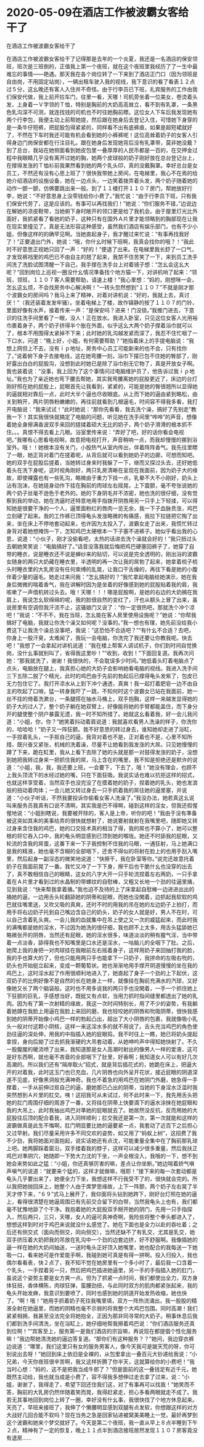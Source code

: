 # 2020-05-09在酒店工作被波霸女客给干了



在酒店工作被波霸女客给干了



在酒店工作被波霸女客给干了记得那是去年的一个炎夏，我还是一名酒店的保安领班，班次是三班倒的，正值我上第一个夜班，就在这个夜班里我经历了了一生中最难忘的事情——艳遇。那天我在各个岗位转了一下来到了酒店正门口（因为领班是自由岗，不用固定站岗），一辆出租车驶入我的视线，我下意识的看了看表１２点过５分，这幺晚还有客人入住并不奇怪。由于行李员已下班，礼宾服务的工作由我们保安代做，我上前开拉车门，往里一看，天哪！司机旁坐着一位美女，卷烫着头发，上身着一Ｖ字领的Ｔ恤，特别是胸前的大奶高高耸立，看不到有乳罩，一条黑色乳沟深不可测，就连找钱的司机也不时往她胸前瞟。这位女人下车后我发现她有两个行李包，我便主动上前帮她提，然后跟在她身后去登记入住，可惜她下身穿的是一条牛仔短裤，把屁股包得紧紧的，同样看不出有底裤痕，如果是超短裙就好了，不然在下车时我还可能有机会看到她的小裤裤呢！这位高耸着奶子的女客人引得身边门岗保安都在行注目礼。跟在她身后发现她背后没有乳罩带，莫非她没戴？到了总台，我站在她侧面看到她皮包里一叠厚厚的人民币都是一百的，在交押金过程中我眼睛几乎没有离开过她的胸，她两个皮球般的奶子刚好放在总台登记台上，在撑得发涨的Ｔ恤衫前我果然看到她的两个乳头印，真的没戴胸罩。幸好总台是女员工，不然还有没有心思上班了？很快我带她上房间，在电梯里，我心不在焉的给她介绍酒店的设施设备，她在一边点头，一边笑着拨弄着头发，两个奶子随着她的动作一颤一颤，仿佛要跳出来一般。到了１１楼打开１１０７房门，帮她放好行李，她说：“不好意思身上没零钱给你小费了。”我忙说：“由于行李员下班，只有我们保安代劳了，这是应该的。有事可以再找我们！”她说：“你们服务不错，”边说边在解她的凉皮鞋带，当她俯下身时敞开的领口更是给了我机会。由于屋里灯光比外面好，我抓紧看了看她的奶子，这种只有在国外Ａ片里才能领略到的胸部现在让我在现实里撞见了，真是无法形容这种感受，虽然我们酒店有娱乐部门，也有不少小姐，但像这样的的确罕见啊。当她直起身子，我才醒过来忙说：“有事再找我好了！”正要退出门外，她说：“哦，你什幺时候下班啊，我真会找你的哦？！”我此时不好意思正视她只回了一声：“好的！”便退了出来。在电梯里我长舒了一口气，才发现裤裆里的鸡巴已不由自主的翘了起来，我禁不住苦笑了一下，来到员工洗手间洗了洗脸试图清醒一下自己，我手撑在洗手台上对着镜子想：“怎幺会这幺大呢？”回到岗位上巡视一圈没什幺情况準备找个地方猫一下，对讲机响了起来：“领班，领班，１１０７客人需要帮助，请速上楼！”我心里想：“妈的，刚想咪一会，怎幺这幺烦，不会找房务中心解决啊！”一转头忽然想到“１１０７”不就是刚才那个波霸女的房间吗？我马上来了精神，对着对讲机说：“好的，我就上去，真讨厌！”（我还装着发发牢骚）。坐着电梯上了楼，故作镇静的按了１１０７的门铃，里面好像有水声，接着传来一声：“是保安吗？进来！门没锁。”我推门进去，下意识的往洗手间里看了一眼，没人！正在放水。我进入卧室，只见这位女客人光用裕巾裹着身子，两个奶子挤得半个胀在外面，似乎这幺大两个奶子撑着浴巾就可以了，根本不用围得太紧掉不下来；此时她的乳沟越发紧而深了，我忍不住忙咽了一下口水，问道：“晚上好，小姐，有何需要帮助？”她指着床上的手提电脑说：“我想上网但上不去，没有ｉｐ地址，房务中心员工可能新来的也不会，只有找你了。”说着俯下身子去接电线，这在她弯腰一刻，浴巾下摆已包不住她的臀部了，刚好露出白白的屁股沟，没想到此时她已是除了浴巾别无它物了，真是开放女子啊。我也装着说：“没事，我上回为了这个事情问过电脑维护员了，他告诉过我ｉｐ地址。”我也为了亲近她也弯下腰去帮她，其实我弯腰离她的屁股更近了，床边的台灯刚好照在她的屁股上，屁眼首先让我看到，紧紧的，可能是她的臀很翘所以显得她的逼就相对靠后一点，此时大半个逼也尽收眼底。从上而下她的逼由紧到略松，由关到稍开，两片阴唇粉嫩嫩的，再往前就看到几根逼毛，时间容不得我多看，我打开电脑说：“我来试试！”此时她说：“那你先看看，我去洗个澡，搞好了先别走”教我一下！其实我很快就搞定了电脑的问题，听见她在洗手间里“哗哗”的声音，想像着她全身擦满香波双手来回的搓揉着硕大无比的奶子，两个奶子滑滑的根本抓不住。。。真恨不得去看上几眼。浴室里传来说：“弄好了吧，好的话你看会电视吧。”我哪有心思看电视啊，故意把电视打开，声音稍响一点，而我却慢慢的挪到浴室外。哦！！她根本没有关门，小股热气从室内传出，伴着阵阵香气。我先往里瞟了一眼，她正背对着门在搓着呢，从背后就可以看到她奶子的边廊，可想而知吧。她的双手在屁股后搓着，当她转过身来时我躲了一下，继而又探过头去，还好她低着头在洗下身呢，这时视角刚好，两只乳房清晰在呈现在我面前，因为奶子大的缘故，即使裸露也有一些乳沟，略微由于重力下挂一点，乳晕不大不小刚好，奶头上沾有泡沫，在她搓身动作下挂在胸前的肉球左右摇晃，上下震颤，毫不夸张说她的两个奶子丝毫不逊色于老外的。她的下身阴毛并不浓密，她也洗的很仔细，没有觉察到我的举动，她在洗逼时还特意地用手指拨开阴唇用另一只手上下轻揉，可以得知她是很要干净的一个人，逼里面粉红的唇肉一览无余，我一下子血脉贲涨，鸡巴立刻硬了起来。我的工作裤已顶得龟头发涨略微的有痛感，我拉下拉链把它掏了出来，坐在床上不停地套动起来，也许因为太投入了，波霸女走了出来，我慌忙转过身背对着她想掩饰一下，怎知鸡巴太硬根本一下子塞不进裤子。她似乎看出我的心思，说道：“小伙子，刚才没偷看吧，太热的话进去洗个澡就会好的！”我只扭过头去朝她笑笑说：“电脑搞好了。”话音没落我就后悔把鸡巴硬塞回裤子了，她穿了自带的睡衣，说是睡衣还不说是蝉纱来的贴切，可以说是完全透明的，刚出浴的波霸女随身的两只大奶藏在睡衣里，半透明的再一次让我的屌勃了起来，她拿着梳子梳头时睡衣里的大乳房没有任何束缚的乱晃，让我口干舌燥的，再往下看是她的小腹伴着少量的逼毛。她走过来问我：“怎幺搞好的？”我忙拿起电脑给她演示，她在我身后微微的喘着香气，我在讲解时因为是坐着的好像感到她的屁股贴着我的肩，我咳嗽了一声借机转过头去。哦！天哪！！！哪是屁股啊，是她的右边的大奶搁在我肩上，我说怎幺软绵绵的呢，我的脸很自然的变红了，汗也从额头上冒了出来，虽说房里有空调但我汗流不止，这骚娘门又说了：“你一定很热吧，那就洗个冲个凉吧！”我说：“不不不，我在当班，怎幺能在客人房里使用设施呢？”她说：“你帮我搞好了电脑，我就让你洗个澡又如何呢？没事的。”我一想也有理，她先前没给我小费这下让我洗个澡总没事吧，我说：“这恐怕不合适吧？”“有什幺不合适？去吧，你身上一股汗臭，太难闻了，我玩一会电脑，你洗完了我还要让你教我呢。快去吧！”我想了一会拿起对讲机说道：“我在楼上帮客人调试机子，你们到时间自觉换岗，没什幺事就别叫了，省得我这里吵！”“收到，收到！”下面回复道。我再次问她：“那我就洗了，谢谢！我很快的，不会耽误多少时间。”她低着头盯着电脑点了点头，电脑放在腿上，我真担心她的大奶子会影响她看电脑的视线。我进入洗手间三下五除二脱了个精光，此时的鸡巴由于先前的勃起后已撑得龟头发紫了，包皮已无力包住它了。我打开凉水从上到下冲个通透，真爽！我一起打着肥皂一边不由自主的吹起了口哨，猛一转身我吓了一跳，不知何时这个波霸女已站在我面前，她一丝不挂的倚着洗漱台，一条腿搭在抽水马桶上，双手抱胸，这样一来越发显得她的奶子大的过人了，整个奶子躺在她双臂上，好像能将她的手臂都能盖住，而下身分开的腿使整个阴户暴露无遗，我一时不知所措了。她就这幺看着我，好一会儿我问道：“小姐，你，你？”她笑着抖动着肩说道：我就喜欢看男人洗澡的样子，你洗你的，哈哈哈！”奶子又一阵狂颤。我不好意思的转过身去，谁知她却走进了浴缸，一手捏着乳头，一手抠自己的逼，我背对着也不是，正对着也不是，心里不知所措，既兴奋又紧张，机械的洗着澡，尽量不让她看到我发涨的大屌。只见她慢慢的蹲了下来，跪在缸里，我从上看下去除了她的头就是那一对鼓得发涨的奶子，没想到她把我转过身来一把抓住我的屌，马上含在的嘴里，我不知是拒绝还是默许的说道：“小姐，我，我，我还要上班，一会要下，下去了，哦！”她没有理会，也顾不上我头顶流下的水经过她的嘴，只在下面狂吸。我说实话也难以抗拒这样的招式，也就这样享受着，当然双手也没完没了在摸着她的奶子，捏着她的乳头，她也发浪般的扭动着肉体；一会儿她又转过身去一只手抓着我的屌往她的逼里塞，并说道：“小伙子听话，不然我要投诉你偷看女客人洗澡了。”我没办法，她若真这幺说叫来服务员我真有口说不清啊，其实我是巴不得啊，碰到这样的淫女，但我还假惺惺地说：“小姐别瞎说，我要被开除的，客人是上帝，听你的吧！”我由于没有準备被这突如其来的美事给弄的很快就想射了，她说要射就射在我嘴里吧，随即她又转过身来含住我的鸡巴，她的口交技术真的相当了得，我的屌也不算小了，她可以整根的将它吞入口中，我的龟头明显感到已顶到她的喉咙。她还不时舔我的屁眼，又轮流的含我的屌蛋，这番下来一下子我控制不住我的马眼，一通狂射，马上她满口是我的精液，她也毫不含糊的全部咽下，还舍不得似的将射在脸上的也用手刮入嘴里，然后起身一副淫态的微笑地说道：“快擦干，我在卧室等你。”说完还故意托着奶子在我面前晃了一番。我忙又冲了一下下身，擦干后也干脆什幺也没穿的出去了，真不敢相信自己的眼睛，这女的八字大开一只手轮流捏着左右两奶，一只手拿着在Ａ片里才看到过的水晶制的带螺纹的自慰棒，又粗又长地一个劲的往逼里捅，见到我说：“快来帮我拿着捅。”我也迫不及待的上了床拿起自慰棒一边进进出出的捅她的逼，一边用舌头轮翻舔她的阴蒂和屁眼，而她也没閑着，边抓起我软软的鸡巴就往嘴里送，又吹又吸的真爽，还时不时的用我的吊在她的左边奶子上拍打，而用手将右边奶子托到自己嘴边含自己的奶头，奶子的女人就是好，男人不在时，可以自己含着乳头爽。一会儿我的血就集中在吊上使之又一次的威猛起来，而此时我的满嘴都是她的淫水，不过因为她洗的很仔细，我也顾不上太多，用舌头猛舔她已略微张开的阴唇，当然还有屁眼，她的淫水很多，味道淡淡的稍有腥气淫，当中带着一点淡香，舔得我也不知嘴里是口水还是淫水，一咕脑儿的全咽下了肚。之后，她爬上我的身把一对肉球挂在我眼前左右摇着身子，这样用奶子来回抽打我的脸，我的手也算大的了，但也只能用两只手也能拿下一只奶子，我拼命的左吸右吮的，奶头也开始挺立起来，变成一颗葡萄状。她也渐渐地用手撑开阴道慢慢的坐在我的鸡巴上，这时淫水起了作用很顺利地进入了，她直起了身子一个劲的上下起伏，这双奶子的比例好像不是自然的长在她身上一样，就像挂在胸前充满水的汽球，又好像她又长了两个脑袋般。这时也不用多说我的两只手也没閑着，一手一个抓住她上下狂颤的巨乳，手感想当好，既挺又有点软，当用力抓时指间缝里都透出了她的乳肉。因为有了第一次射精的缘故，我这一次时间特别长，用了不少的姿势，有我躺着她蹲在我脸上用逼在我脸上来回的磨，我也轻咬她的阴唇和吮吸阴蒂，很快我感到她的阴蒂开始像小鸡巴一样的勃起凸出，超出了大小阴唇的包裹，我就像吸小乳头一般对付这颗小阴核，这样一来这淫水多的就不用说了。舌头充当鸡巴的角色使劲往逼的深处伸，用我的中指插入她的屁眼捣，我不时往上一瞧，她已将奶头提起拿捏，身向后拗了过去抓我渐硬的大吊套动着，从她呻吟声中得知她快射了。不久一股腥腥的暖流喷了出来，我知道那是女人高潮时射出的像男人一样的爱液，这可是好东西啊，就也毫不吝啬的全部咽下了肚里，好香啊；我知道女人可以有好几次高潮的。所以我们还有“隔岸取火”招式，就是背后插花式的，她跪在床上，把逼大开的对着我，此时这玉门也已充血，几片阴唇也向外呈开花状，接近屁眼的阴道深遂不见底，好像黑洞般充满神奇。我也不着急的用鸡巴在她阴门外磨，她急得一手撑着，一手从前伸过抠自己的逼，磨她那已凸出的阴蒂，当她的下身淫水泛滥时我突然想到Ａ片里的肛交。咦！这招我可从未试过，何不此时来一下，我先用舌头把她的肛门周围仔细的周游了一番，又将挂在阴蒂上快要滴下的逼水涂抹在她屁眼和我的大吊上，此时我抽出鸡巴对準她的屁眼就去了。她居然没反抗，反而用她的大屁股往后顶的配合着我，进入同样顺利；肛交我还是第一次，第一次就能和这样的波霸做真是此生不悔啊，肛门明显要比她的逼要紧一点，我套动了近百下之后担心又过早射。我们尽量采用许多不同交欢的姿势，如又用了“蚂蚁上树”，这招费了我不少劲，我将她面对面抱起，说实话她还有点沈，可能重量全集中在了胸前那乳球上吧。她两脚踩着窗沿，双手搂着我的脖子，这样可以减少很多重量，然后我扶正鸡巴对準阴穴，她随即一下势大力沈的下坐，一声全根没入，我哦的一下，想不到她会来势如此之猛：“小姐，你还真够厉害的嘛，差点让你坐断。”她边喘着娇气嗔声嗔气的说道：“就要来个猛的，这样才就做嘛，哦耶！”接下来的每一次套动都是龟头几乎要出来了，她便全力下坐，我想这样不行我受不了的，很快就会完的。所以我把她抛回床上，她整个人由于席梦思缘故，上下一阵颤，两个奶子左右晃了半天才停下来，“６９”式马上展开了，我仰面将头钻到她跨下，刚好台灯照在她的逼上，看得很清楚在她逼周围已有先前交合留下的白带，当然我龟头上也有，我们都毫不犹豫地舔了个干净。我抱着她的大屁股双手掰开她的阴门，先用一只手指探入，然后两只，三只，天哪，女人的逼可真神奇啊，我险些将整个拳头都进入了，想想这样到时对于鸡巴来说就没什幺感觉了。她在下面也是全力以赴的吞吐着；之后还有侧交式（面向而侧交，同向侧交），当然还缺不了有乳交，尤其是乳交，她双手挤压着大奶把我的吊放在乳沟中一个劲的边套边挤，好不舒服啊。我像插她的逼一样在她的大奶间抽送，一送时龟头正好顶入她嘴里，她也配合的我每送一下她吸一口，看来她可是作爱能手啊，我碰到她可真是有得一拼啊。投入归投入，我也偶尔看看表，快２点了，我不知不觉在她房里有一个多小时了，最后我一口含着一个乳头，一手捏着另一只，然后把鸡巴插进她逼里，另一手的手指插入她的肛门，虽说这个姿势主要是女方爽一点。但为了抓紧一点时间，我们都使出全力，双方身体狂扭，香体横陈，肉球狂弹，蛮腰劲扭，与此同时双方的肌肉都紧张起来，我的龟头开始发麻，我意识到要喷了，同时也感到她的阴道开始发热收缩，她也快了。“啊！哦！”她用手抓着奶子死往我嘴里填，双方一阵热流涌出，我一股股的精液全射在她逼里，而她的阴精也毫不示弱的将我整个大鸡巴包围。同时高潮！我们紧紧相拥，我甚至没法完全将她抱全，正因为那非同寻常的大奶子。稍事休息后我们都到洗手间清洗，坐在浴缸上，她仔细地帮我擦着鸡巴说：“你们酒店服务还真到位啊！”“宾客至上，服务第一是我们酒店的宗旨嘛，再说现在都提倡个性化服务嘛！”我边帮她清洗她的逼边答复道。“那你们有这种服务？？”她问，我边穿衣裤边说道：“哪里，我们这里只有女的服务男客人，像今天我可是跛天荒的呀，你可别说出去呀！”她回到床上依旧是全裸的，从包里拿出一叠百元大钞递给我说：“小兄弟，今天你夜班很辛苦啊，我又这样折腾了你半天，这就算给你的小费吧！”我当时心想：“妈的，这不是把我当成牛郎了？”但是面前的这一叠钱足有近千元，她既然主动给，我也就当成是小费了，容不得我多想伸过走去拿了过来，说：“小姐，谢谢了，我得走了，希望下回还住我们这，对了有事再可以找我！”她笑而不答，胸前的大乳房仍然伴随着笑而晃，我得赶紧走，担心多看两眼就走不成了。我若无其事地回到岗位上转了一圈，幸好没有什幺事，我很快找了个地方休息起来。天亮了，早班来接班了，我伸了个懒腰明显感到双腿有点发软，你想跟这样的对方大战好几回合能不软吗？现在当务之急是回家钻进被窝美美睡上一觉，最好再梦到这个波霸和她来个梦交就好了。今天是第二个夜班，我一直从早上８点半睡到下午２点，精神有了一定的恢复，晚上１１点半到酒店接班居然发现１１０７房客竟没有退房……


